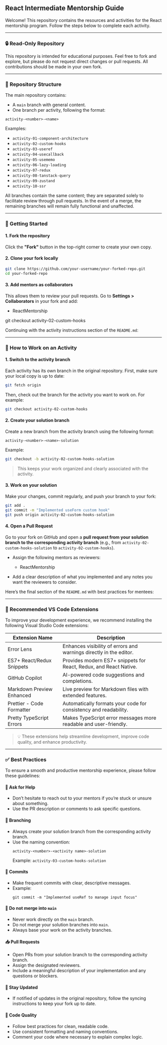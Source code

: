 ##  React Intermediate Mentorship Guide

Welcome! This repository contains the resources and activities for the React mentorship program. Follow the steps below to complete each activity.

---

### 🔒 Read-Only Repository

This repository is intended for educational purposes. Feel free to fork and explore, but please do not request direct changes or pull requests. All contributions should be made in your own fork.

---

### 📁 Repository Structure

The main repository contains:

- A `main` branch with general content.
- One branch per activity, following the format:

```
activity-<number>-<name>
```

Examples:

- `activity-01-component-architecture`
- `activity-02-custom-hooks`
- `activity-03-useref`
- `activity-04-usecallback`
- `activity-05-usememo`
- `activity-06-lazy-loading`
- `activity-07-redux`
- `activity-08-tanstack-query`
- `activity-09-zustand`
- `activity-10-ssr`

All branches contain the same content; they are separated solely to facilitate review through pull requests. In the event of a merge, the remaining branches will remain fully functional and unaffected.

---

### 🚀 Getting Started

#### 1. Fork the repository

Click the **"Fork"** button in the top-right corner to create your own copy.

#### 2. Clone your fork locally

```bash
git clone https://github.com/your-username/your-forked-repo.git
cd your-forked-repo
```

#### 3. Add mentors as collaborators

This allows them to review your pull requests. Go to **Settings > Collaborators** in your fork and add:

- ReactMentorship

git checkout activity-02-custom-hooks

Continuing with the activity instructions section of the `README.md`:

---

### 🧩 How to Work on an Activity

#### 1. Switch to the activity branch

Each activity has its own branch in the original repository. First, make sure your local copy is up to date:

```bash
git fetch origin
```

Then, check out the branch for the activity you want to work on. For example:

```bash
git checkout activity-02-custom-hooks
```

#### 2. Create your solution branch

Create a new branch from the activity branch using the following format:

```
activity-<number>-<name>-solution
```

Example:

```bash
git checkout -b activity-02-custom-hooks-solution
```

> This keeps your work organized and clearly associated with the activity.

#### 3. Work on your solution

Make your changes, commit regularly, and push your branch to your fork:

```bash
git add .
git commit -m "Implemented useForm custom hook"
git push origin activity-02-custom-hooks-solution
```

#### 4. Open a Pull Request

Go to your fork on GitHub and open a **pull request from your solution branch to the corresponding activity branch** (e.g., from `activity-02-custom-hooks-solution` to `activity-02-custom-hooks`).

- Assign the following mentors as reviewers:

  - ReactMentorship

- Add a clear description of what you implemented and any notes you want the reviewers to consider.

Here’s the final section of the `README.md` with best practices for mentees:

---

### 🔌 Recommended VS Code Extensions

To improve your development experience, we recommend installing the following Visual Studio Code extensions:

| Extension Name            | Description                                                        |
| ------------------------- | ------------------------------------------------------------------ |
| Error Lens                | Enhances visibility of errors and warnings directly in the editor. |
| ES7+ React/Redux Snippets | Provides modern ES7+ snippets for React, Redux, and React Native.  |
| GitHub Copilot            | AI-powered code suggestions and completions.                       |
| Markdown Preview Enhanced | Live preview for Markdown files with extended features.            |
| Prettier - Code Formatter | Automatically formats your code for consistency and readability.   |
| Pretty TypeScript Errors  | Makes TypeScript error messages more readable and user-friendly.   |

> 💡 These extensions help streamline development, improve code quality, and enhance productivity.

---

### ✅ Best Practices

To ensure a smooth and productive mentorship experience, please follow these guidelines:

#### 🧠 Ask for Help

- Don’t hesitate to reach out to your mentors if you’re stuck or unsure about something.
- Use the PR description or comments to ask specific questions.

#### 📌 Branching

- Always create your solution branch from the corresponding activity branch.
- Use the naming convention:
  ```
  activity-<number>-<activity name>-solution
  ```
  Example: `activity-03-custom-hooks-solution`

#### 💬 Commits

- Make frequent commits with clear, descriptive messages.
- Example:
  ```
  git commit -m "Implemented useRef to manage input focus"
  ```

#### 🚫 Do not merge into `main`

- Never work directly on the `main` branch.
- Do not merge your solution branches into `main`.
- Always base your work on the activity branches.

#### 📥 Pull Requests

- Open PRs from your solution branch to the corresponding activity branch.
- Assign the designated reviewers.
- Include a meaningful description of your implementation and any questions or blockers.

#### 🔄 Stay Updated

- If notified of updates in the original repository, follow the syncing instructions to keep your fork up to date.

#### 🧼 Code Quality

- Follow best practices for clean, readable code.
- Use consistent formatting and naming conventions.
- Comment your code where necessary to explain complex logic.
